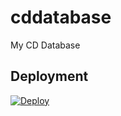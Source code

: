 # cddatabase
My CD Database

## Deployment
[![Deploy](https://www.herokucdn.com/deploy/button.png)](https://heroku.com/deploy)
